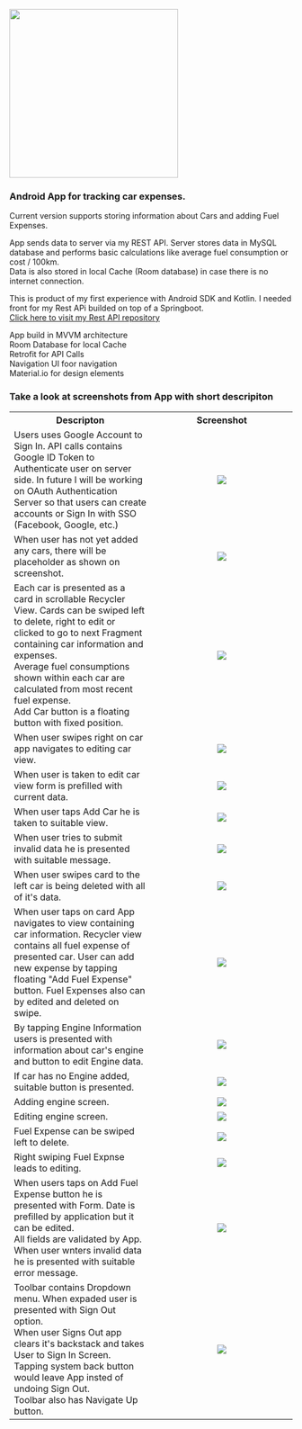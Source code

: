 <img src = "photos\logo_v1.png" width="300"></img>
<h3> Android App for tracking car expenses.</h3>
<p>
    Current version supports storing information about Cars and adding Fuel Expenses.
</p>
<p>
    App sends data to server via my REST API. Server stores data in MySQL database and performs basic calculations like average fuel consumption or cost / 100km.</br>
    Data is also stored in local Cache (Room database) in case there is no internet connection.
</p>
<p>
    This is product of my first experience with Android SDK and Kotlin. I needed front for my Rest APi builded on top of a Springboot.</br>
    <a href="https://github.com/HiImMishu/AutoExpense_SpringRestAPI" target="_blank">Click here to visit my Rest API repository</a>
</p>
<p>
    App build in MVVM architecture</br>
    Room Database for local Cache</br>
    Retrofit for API Calls</br>
    Navigation UI foor navigation</br>
    Material.io for design elements</br>
</p>

<h3>Take a look at screenshots from App with short descripiton</h3>
<table style="width: 100%">
    <tr style="text-align:center">
        <th style="width: 50%"> Descripton </th>
        <th style="width: 50%"> Screenshot </th>
    </tr>
    <tr>
        <td> Users uses Google Account to Sign In. API calls contains Google ID Token to Authenticate user on server side. In future I will be working on OAuth Authentication Server so that users can create accounts or Sign In with SSO (Facebook, Google, etc.) </td>
        <td style="text-align: center"> <img src = "photos\sign_up_screen.png" style="max-width: none"></img> </td>
    </tr>
    <tr>
        <td> When user has not yet added any cars, there will be placeholder as  shown on screenshot.</td>
        <td style="text-align: center"> <img src = "photos\main_screen_no_items.png" style="max-width: none"></img> </td>
    </tr>
    <tr>
        <td> Each car is presented as a card in scrollable Recycler View. Cards can be swiped left to delete, right to edit or clicked to go to next Fragment containing car information and expenses.</br>
        Average fuel consumptions shown within each car are calculated from most recent fuel expense.</br>
        Add Car button is a floating button with fixed position.
        </td>
        <td style="text-align: center"> <img src = "photos\main_screen_with_items.png" style="max-width: none"></img> </td>
    </tr>
    <tr>
        <td> When user swipes right on car app navigates to editing car view.</td>
        <td style="text-align: center"> <img src = "photos\edit_car_swipe.png" style="max-width: none"></img> </td>
    </tr>
    <tr>
        <td> When user is taken to edit car view form is prefilled with current data.</td>
        <td style="text-align: center"> <img src = "photos\edit_car.png" style="max-width: none"></img> </td>
    </tr>
    <tr>
        <td> When user taps Add Car he is taken to suitable view.</td>
        <td style="text-align: center"> <img src = "photos\add_car.png" style="max-width: none"></img> </td>
    </tr>
    <tr>
        <td> When user tries to submit invalid data he is presented with suitable message.</td>
        <td style="text-align: center"> <img src = "photos\form_validation_error.png" style="max-width: none"></img> </td>
    </tr>
    <tr>
        <td> When user swipes card to the left car is being deleted with all of it's data.</td>
        <td style="text-align: center"> <img src = "photos\delete_car_swipe.png" style="max-width: none"></img> </td>
    </tr>
    <tr>
        <td> When user taps on card App navigates to view containing car information. Recycler view contains all fuel expense of presented car. User can add new expense by tapping floating "Add Fuel Expense" button. Fuel Expenses also can by edited and deleted on swipe.</td>
        <td style="text-align: center"> <img src = "photos\car_information_screen.png" style="max-width: none"></img> </td>
    </tr>
    <tr>
        <td> By tapping Engine Information users is presented with information about car's engine and button to edit Engine data.</td>
        <td style="text-align: center"> <img src = "photos\car_information_screen_with_engine.png" style="max-width: none"></img> </td>
    </tr>
    <tr>
        <td> If car has no Engine added, suitable button is presented.</td>
        <td style="text-align: center"> <img src = "photos\car_information_no_engine.png" style="max-width: none"></img> </td>
    </tr>
    <tr>
        <td> Adding engine screen.</td>
        <td style="text-align: center"> <img src = "photos\add_engine.png" style="max-width: none"></img> </td>
    </tr>
    <tr>
        <td> Editing engine screen.</td>
        <td style="text-align: center"> <img src = "photos\edit_engine.png" style="max-width: none"></img> </td>
    </tr>
    <tr>
        <td> Fuel Expense can be swiped left to delete.</td>
        <td style="text-align: center"> <img src = "photos\delete_fuel_expense_swipe.png" style="max-width: none"></img> </td>
    </tr>
    <tr>
        <td> Right swiping Fuel Expnse leads to editing.</td>
        <td style="text-align: center"> <img src = "photos\edit_ful_expense_swipe.png" style="max-width: none"></img> </td>
    </tr>
    <tr>
        <td> When users taps on Add Fuel Expense button he is presented with Form. Date is prefilled by application but it can be edited.</br>
        All fields are validated by App. When user wnters invalid data he is presented with suitable error message.</td>
        <td style="text-align: center"> <img src = "photos\add_fuel_expense.png" style="max-width: none"></img> </td>
    </tr>
    <tr>
        <td> Toolbar contains Dropdown menu. When expaded user is presented with Sign Out option.</br>
        When user Signs Out app clears it's backstack and takes User to Sign In Screen. Tapping system back button would leave App insted of undoing Sign Out.</br>
        Toolbar also has Navigate Up button.</td>
        <td style="text-align: center"> <img src = "photos\edit_engine.png" style="max-width: none"></img> </td>
    </tr>
</table>